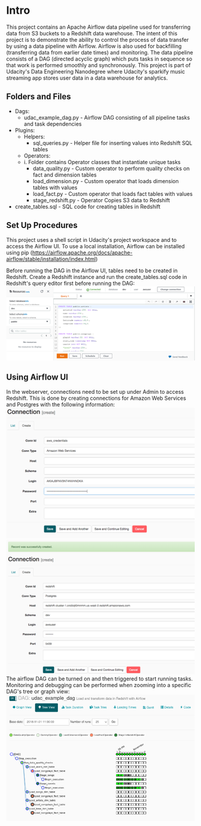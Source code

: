 # Intro
This project contains an Apache Airflow data pipeline used for transferring data from S3 buckets to a Redshift data warehouse.  The intent of this project is to demonstrate the ability to control the process of data transfer by using a data pipeline with Airflow.  Airflow is also used for backfilling (transferring data from earlier date times) and monitoring.  The data pipeline consists of a DAG (directed acyclic graph) which puts tasks in sequence so that work is performed smoothly and synchronously.  This project is part of Udacity's Data Engineering Nanodegree where Udacity's sparkify music streaming app stores user data in a data warehouse for analytics.

## Folders and Files
* Dags:
	* udac_example_dag.py - Airflow DAG consisting of all pipeline tasks and task dependencies
* Plugins:
	* Helpers:
 		* sql_queries.py - Helper file for inserting values into Redshift SQL tables
    * Operators:
    * i. Folder contains Operator classes that instantiate unique tasks
    	* data_quality.py - Custom operator to perform quality checks on fact and dimension tables
    	* load_dimension.py - Custom operator that loads dimension tables with values
       	* load_fact.py - Custom operator that loads fact tables with values
        * stage_redshift.py - Operator Copies S3 data to Redshift
* create_tables.sql - SQL code for creating tables in Redshift

## Set Up Procedures
This project uses a shell script in Udacity's project workspace and to access the Airflow UI.  To use a local installation, Airflow can be installed using pip (https://airflow.apache.org/docs/apache-airflow/stable/installation/index.html)

Before running the DAG in the Airflow UI, tables need to be created in Redshift.  Create a Redshift instance and run the create_tables.sql code in Redshift's query editor first before running the DAG:
![alt text](screenshots/aws_query.png?raw=true)

## Using Airflow UI
In the webserver, connections need to be set up under Admin to access Redshift.  This is done by creating connections for Amazon Web Services and Postgres with the following information:
![alt text](screenshots/connection-aws-credentials.png?raw=true)
![alt text](screenshots/connection-redshift.png?raw=true)
The airflow DAG can be turned on and then triggered to start running tasks.  Monitoring and debugging can be performed when zooming into a specific DAG's tree or graph view:
![alt text](screenshots/airflow_tree_view.png?raw=true)

